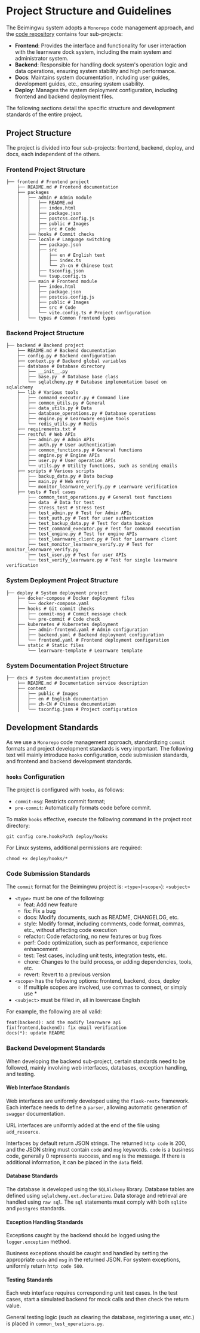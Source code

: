 # Project Structure and Guidelines

The Beimingwu system adopts a `Monorepo` code management approach, and the [code repository](https://github.com/Learnware-LAMDA/Beiming-System) contains four sub-projects:
- **Frontend**: Provides the interface and functionality for user interaction with the learnware dock system, including the main system and administrator system.
- **Backend**: Responsible for handling dock system's operation logic and data operations, ensuring system stability and high performance.
- **Docs**: Maintains system documentation, including user guides, development guides, etc., ensuring system usability.
- **Deploy**: Manages the system deployment configuration, including frontend and backend deployment files.

The following sections detail the specific structure and development standards of the entire project.

## Project Structure

The project is divided into four sub-projects: frontend, backend, deploy, and docs, each independent of the others.

### Frontend Project Structure
```shell
├── frontend # Frontend project
    ├── README.md # Frontend documentation
    ├── packages 
    │   ├── admin # Admin module
    │   │   ├── README.md
    │   │   ├── index.html
    │   │   ├── package.json
    │   │   ├── postcss.config.js
    │   │   ├── public # Images
    │   │   ├── src # Code
    │   ├── hooks # Commit checks
    │   ├── locale # Language switching 
    │   │   ├── package.json
    │   │   ├── src
    │   │   │   ├── en # English text
    │   │   │   ├── index.ts
    │   │   │   └── zh-cn # Chinese text
    │   │   ├── tsconfig.json
    │   │   └── tsup.config.ts
    │   ├── main # Frontend module
    │   │   ├── index.html
    │   │   ├── package.json
    │   │   ├── postcss.config.js
    │   │   ├── public # Images
    │   │   ├── src # Code
    │   │   └── vite.config.ts # Project configuration
    │   └── types # Common frontend types
```

### Backend Project Structure

```shell
├── backend # Backend project
    ├── README.md # Backend documentation
    ├── config.py # Backend configuration
    ├── context.py # Backend global variables
    ├── database # Database directory
    │   ├── __init__.py
    │   ├── base.py  # Database base class
    │   └── sqlalchemy.py # Database implementation based on sqlalchemy
    ├── lib # Various tools
    │   ├── command_executor.py # Command line
    │   ├── common_utils.py # General
    │   ├── data_utils.py # Data
    │   ├── database_operations.py # Database operations
    │   ├── engine.py # Learnware engine tools
    │   └── redis_utils.py # Redis
    ├── requirements.txt # 
    ├── restful # Web APIs
    │   ├── admin.py # Admin APIs
    │   ├── auth.py # User authentication
    │   ├── common_functions.py # General functions
    │   ├── engine.py # Engine APIs
    │   ├── user.py # User operation APIs
    │   └── utils.py # Utility functions, such as sending emails
    ├── scripts # Various scripts
    │   ├── backup_data.py # Data backup
    │   ├── main.py # Web entry
    │   └── monitor_learnware_verify.py # Learnware verification
    ├── tests # Test cases
        ├── common_test_operations.py # General test functions
        ├── data  # Data for test
        ├── stress_test # Stress test
        ├── test_admin.py # Test for Admin APIs
        ├── test_auth.py # Test for user authentication
        ├── test_backup_data.py # Test for data backup
        ├── test_command_executor.py # Test for command execution
        ├── test_engine.py # Test for engine APIs
        ├── test_learnware_client.py # Test for Learnware client
        ├── test_monitor_learnware_verify.py # Test for monitor_learnware_verify.py
        ├── test_user.py # Test for user APIs
        └── test_verify_learnware.py # Test for single learnware verification
```

### System Deployment Project Structure

```shell
├── deploy # System deployment project
    ├── docker-compose # Docker deployment files
    │   └── docker-compose.yaml
    ├── hooks # Git commit checks
    │   ├── commit-msg # Commit message check
    │   └── pre-commit # Code check
    ├── kubernetes # Kubernetes deployment 
    │   ├── admin-frontend.yaml # Admin configuration
    │   ├── backend.yaml # Backend deployment configuration
    │   └── frontend.yaml # Frontend deployment configuration
    └── static # Static files
        └── learnware-template # Learnware template
```

### System Documentation Project Structure

```shell
├── docs # System documentation project
    ├── README.md # Documentation service description
    ├── content 
    │   ├── public # Images
    │   ├── en # English documentation
    │   ├── zh-CN # Chinese documentation
    │   └── tsconfig.json # Project configuration
```

## Development Standards

As we use a `Monorepo` code management approach, standardizing `commit` formats and project development standards is very important. The following text will mainly introduce `hooks` configuration, code submission standards, and frontend and backend development standards.

### `hooks` Configuration

The project is configured with `hooks`, as follows:
- `commit-msg`: Restricts commit format;
- `pre-commit`: Automatically formats code before commit.

To make `hooks` effective, execute the following command in the project root directory:
```shell
git config core.hooksPath deploy/hooks
```
For Linux systems, additional permissions are required:
```shell
chmod +x deploy/hooks/*
```

### Code Submission Standards

The `commit` format for the Beimingwu project is: `<type>`(`<scope>`): `<subject>`
- `<type>` must be one of the following:
    - feat: Add new feature
    - fix: Fix a bug
    - docs: Modify documents, such as README, CHANGELOG, etc.
    - style: Modify format, including comments, code format, commas, etc., without affecting code execution
    - refactor: Code refactoring, no new features or bug fixes
    - perf: Code optimization, such as performance, experience enhancement
    - test: Test cases, including unit tests, integration tests, etc.
    - chore: Changes to the build process, or adding dependencies, tools, etc.
    - revert: Revert to a previous version
- `<scope>` has the following options: frontend, backend, docs, deploy
    - If multiple scopes are involved, use commas to connect, or simply use *
- `<subject>` must be filled in, all in lowercase English

For example, the following are all valid:
```shell
feat(backend): add the modify learnware api
fix(frontend,backend): fix email verification
docs(*): update README
```

### Backend Development Standards

When developing the backend sub-project, certain standards need to be followed, mainly involving web interfaces, databases, exception handling, and testing.

#### Web Interface Standards

Web interfaces are uniformly developed using the `flask-restx` framework. Each interface needs to define a `parser`, allowing automatic generation of `swagger` documentation.

URL interfaces are uniformly added at the end of the file using `add_resource`.

Interfaces by default return JSON strings. The returned `http code` is 200, and the JSON string must contain `code` and `msg` keywords. `code` is a business code, generally 0 represents success, and `msg` is the message. If there is additional information, it can be placed in the `data` field.

#### Database Standards

The database is developed using the `SQLAlchemy` library. Database tables are defined using `sqlalchemy.ext.declarative`. Data storage and retrieval are handled using `raw sql`. The `sql` statements must comply with both `sqlite` and `postgres` standards.

#### Exception Handling Standards

Exceptions caught by the backend should be logged using the `logger.exception` method.

Business exceptions should be caught and handled by setting the appropriate `code` and `msg` in the returned JSON. For system exceptions, uniformly return `http code 500`.

#### Testing Standards

Each web interface requires corresponding unit test cases. In the test cases, start a simulated backend for mock calls and then check the return value.

General testing logic (such as clearing the database, registering a user, etc.) is placed in `common_test_operations.py`.